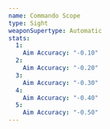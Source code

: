 ```yaml
---
name: Commando Scope
type: Sight
weaponSupertype: Automatic
stats:
  1:
    Aim Accuracy: "-0.10"
  2:
    Aim Accuracy: "-0.20"
  3:
    Aim Accuracy: "-0.30"
  4:
    Aim Accuracy: "-0.40"
  5:
    Aim Accuracy: "-0.50"
---
```


